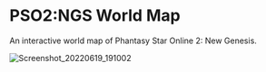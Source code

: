 # PSO2:NGS World Map

An interactive world map of Phantasy Star Online 2: New Genesis. 

![Screenshot_20220619_191002](https://user-images.githubusercontent.com/20620901/174480259-cf54f6dc-0d1e-430c-b419-b8c661214c9e.png)
